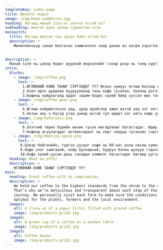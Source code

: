 ```yaml
---
templateKey: index-page
title: Шинэлэг мэдээ
image: /img/home-jumbotron.jpg
heading: Яагаад манай site-ыг сонгох ёстой вэ?
subheading: монгол дахь анхны туршилтын site
mainpitch:
  title: Яагаад монгол хүн эрүүл байх естой вэ?
  description: >
    Филиппинчүүд санал болгосон хэмжээнээс хоер дахин их натри хэрэглэж, цусны даралт ихсэх эрсдэлтэй тул энэ нь эргээд зүрхний өвчин, цус харвах эрсдлийг нэмэгдүүлдэг. Ихэнх хүмүүс давсаар натригаа авдаг. Давсны хэрэглээгээ өдөрт 5гр хүртэл багасгавал нэг цайны халбагатай тэнцэнэ. Хоол бэлтгэх үед давс, шар буурцагны соус, загасны соус болон бусад өндөр натрийн хачир хэмжээг хязгаарлах замаар үүнийг хийх нь илүү хялбар байдаг; Хоолны ширээнээсээ давс, амтлагч, хачир арилгах; давстай зуушнаас зайлсхийх; натри багатай бүтээгдэхүүнийг сонгох.байдаг юм за юу очко
    
   
description: >-
  Манай site нь цэвэр бодит шуурхай мэдээллийг газар дээр нь танд хүргэх болно.
intro:
  blurbs:
    - image: /img/coffee.png
      text: >
        1.ӨГЛӨӨНИЙ КОФЕ ТАНЫГ СЭРГЭЭДЭГ ҮҮ? Ихэнх хүмүүс өглөө босоод л кофе уудаг. Энэ нь үнэхээр бидний эрч хүчийг нөхөхөд тусалдаг болов уу.Өглөөний кофе таны өтгөнийг сайн гадагшлуулж мөн өлөн байх үедээ хар кофе уух нь жингээ барих нэг арга болдог гэнэүйлчилдэг байна
        2.Хоол идэх дуршлаа бууруулахад тань кофе тусална. Хоолны дэглэм барьж байх үед тань хоол идмээр санагдвал нэг аяга кофе уучихад өл дардаг гэнэ.
        3.Кофены найрлаганд ордог зарим бодис хүний биед үүссэн өөх тослогийн зүйлийг задраадаг болохыг эрдэмтэд тогтоожээ.
    - image: /img/coffee-gear.png
      text: >
        4.Өглөө нойрмоглосон үед, үдэш оройгоор ажил ихтэй үед нэг аяга кофе сэргээш болж өгдөг. Ийм нөхцөлд алжаалаа түрхэн зуур гаргаж, ажлын чадвараа дээшлүүлэх нь хэн бүхэнд ач тустай байдаг билээ.
        5.Хотын аль ч бүсэд утаа униар ихтэй тул өдөрт нэг аяга кофе уучихад гэмгүй байдаг аж. Учир нь кофе орчны бохирдлоос хамгаалдаг гэнэ.
    - image: /img/tutorials.png
      text: >
        6.Элэгний төрөл бүрийн өвчин тусах магадлалыг багасгадаг. Өдөр бүр хоёр аяга кофе уудаг хүмүүс элэгний циррозоор өвчлөх эрсдэл 80 хувь бага байдаг байна.
        7.Кофенд агуулагддаг антиоксидант нь хорт хавдар тусахаас сэргийлдэг.
    - image: /img/meeting-space.png
      text: >
       8.Цэвэр байгалийн, түргэн уусдаг кофе нь 60-аас дээш насны хүмүүст илүү тустай, зүрх судасны    өвчнөөс хамгаалдаг болох нь тогтоогджээ.
       9.Кофе элэг хамгаалж, нойр булчирхай, бүдүүн болон шулуун гэдэсний үйл ажиллагаанд сайнаар нөлөөлдөг.
       10.Кофе хүний цусан дахь сахарын хэмжээг багасгадаг бөгөөд үүгээр сахарын ачааллыг эсэргүүцэх хүчин болдог ажээ.
  heading: What we offer
  description: >
    ӨГЛӨӨНИЙ КОФЕ ТАНЫГ СЭРГЭЭДЭГ ҮҮ?
main:
  heading: Great coffee with no compromises
  description: >
    We hold our coffee to the highest standards from the shrub to the cup.
    That’s why we’re meticulous and transparent about each step of the coffee’s
    journey. We personally visit each farm to make sure the conditions are
    optimal for the plants, farmers and the local environment.
  image1:
    alt: A close-up of a paper filter filled with ground coffee
    image: /img/products-grid3.jpg
  image2:
    alt: A green cup of a coffee on a wooden table
    image: /img/products-grid2.jpg
  image3:
    alt: Coffee beans
    image: /img/products-grid1.jpg
---
```

